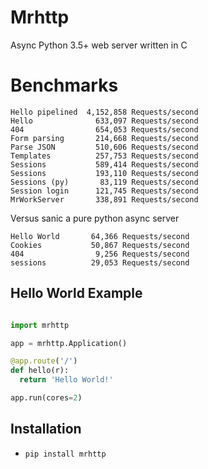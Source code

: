 # Mrhttp
Async Python 3.5+ web server written in C

# Benchmarks

```
Hello pipelined  4,152,858 Requests/second
Hello              633,097 Requests/second
404                654,053 Requests/second
Form parsing       214,668 Requests/second
Parse JSON         510,606 Requests/second
Templates          257,753 Requests/second
Sessions           589,414 Requests/second
Sessions           193,110 Requests/second
Sessions (py)       83,119 Requests/second
Session login      121,745 Requests/second
MrWorkServer       338,891 Requests/second
```

Versus sanic a pure python async server

```
Hello World       64,366 Requests/second
Cookies           50,867 Requests/second
404                9,256 Requests/second
sessions          29,053 Requests/second
```

Hello World Example
-------------------

```python

import mrhttp

app = mrhttp.Application()

@app.route('/')
def hello(r):
  return 'Hello World!'

app.run(cores=2)

```

Installation
------------

-  ``pip install mrhttp``


